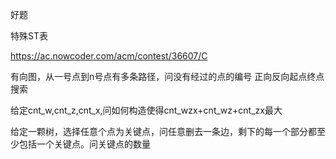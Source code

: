 好题

特殊ST表

https://ac.nowcoder.com/acm/contest/36607/C

有向图，从一号点到n号点有多条路径，问没有经过的点的编号 正向反向起点终点搜索

给定cnt_w,cnt_z,cnt_x,问如何构造使得cnt_wzx+cnt_wz+cnt_zx最大



给定一颗树，选择任意个点为关键点，问任意删去一条边，剩下的每一个部分都至少包括一个关键点。问关键点的数量
